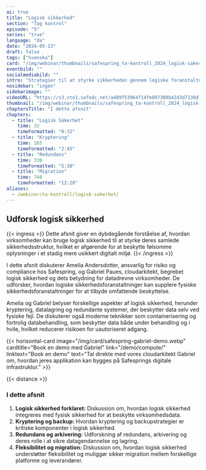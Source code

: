 ```yaml
---
ai: true
title: "Logisk sikkerhed"
section: "Tag kontrol"
episode: "5"
series: "true"
language: "da"
date: "2024-05-13"
draft: false
tags: ["Svenska"]
card: "/img/webinar/thumbnails/safespring_ta-kontroll_2024_logisk-sakerhet.jpg"
eventbild: ""
socialmediabild: ""
intro: "Strategier til at styrke sikkerheden gennem logiske foranstaltninger"
nosidebar: "ingen"
sidebarimage: ""
videoURL: "https://s3.sto1.safedc.net/a489f53964f14fe897308b4243d7138d:processedvideos/safespring_ta-kontroll_2024_logisk-sakerhet_final/master.m3u8"
thumbnail: "/img/webinar/thumbnails/safespring_ta-kontroll_2024_logisk-sakerhet.jpg"
chaptersTitle: "I dette afsnit"
chapters:
  - title: "Logisk Säkerhet"
    time: 32
    timeFormatted: "0:32"
  - title: "Kryptering"
    time: 165
    timeFormatted: "2:45"
  - title: "Redundans"
    time: 330
    timeFormatted: "5:30"
  - title: "Migration"
    time: 748
    timeFormatted: "12:28"
aliases:
  - /webinar/ta-kontroll/logisk-sakerhet/
---
```

## Udforsk logisk sikkerhed

{{< ingress >}}
Dette afsnit giver en dybdegående forståelse af, hvordan virksomheder kan bruge logisk sikkerhed til at styrke deres samlede sikkerhedsstruktur, hvilket er afgørende for at beskytte følsomme oplysninger i et stadig mere usikkert digitalt miljø.
{{< /ingress >}}

I dette afsnit diskuterer Amelia Andersdotter, ansvarlig for risiko og compliance hos Safespring, og Gabriel Paues, cloudarkitekt, begrebet logisk sikkerhed og dets betydning for datadrevne virksomheder. De udforsker, hvordan logiske sikkerhedsforanstaltninger kan supplere fysiske sikkerhedsforanstaltninger for at tilbyde omfattende beskyttelse.

Amelia og Gabriel belyser forskellige aspekter af logisk sikkerhed, herunder kryptering, datalagring og redundante systemer, der beskytter data selv ved fysiske fejl. De diskuterer også moderne teknikker som containerisering og fortrolig databehandling, som beskytter data både under behandling og i hvile, hvilket reducerer risikoen for uautoriseret adgang.

{{< horisontal-card image="/img/card/safespring-gabriel-demo.webp" cardtitle="Book en demo med Gabriel" link="/demo/compute/" linktext="Book en demo" text="Tal direkte med vores cloudarkitekt Gabriel om, hvordan jeres applikation kan bygges på Safesprings digitale infrastruktur." >}}

{{< distance >}}

### I dette afsnit

1. **Logisk sikkerhed forklaret:** Diskussion om, hvordan logisk sikkerhed integreres med fysisk sikkerhed for at beskytte virksomhedsdata.
2. **Kryptering og backup:** Hvordan kryptering og backupstrategier er kritiske komponenter i logisk sikkerhed.
3. **Redundans og arkivering:** Udforskning af redundans, arkivering og deres rolle i at sikre datagendannelse og lagring.
4. **Fleksibilitet og migration:** Diskussion om, hvordan logisk sikkerhed understøtter fleksibilitet og muliggør sikker migration mellem forskellige platforme og leverandører.